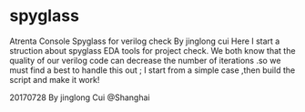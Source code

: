 # spyglass
Atrenta Console Spyglass  for verilog check By jinglong cui
Here I start a struction about spyglass EDA tools for project check.
We both know that the quality of our verilog code can  decrease the number of iterations .so we must find a best to handle this out ;
I start from a simple case ,then build the script and make it work!

20170728 By  jinglong Cui @Shanghai
